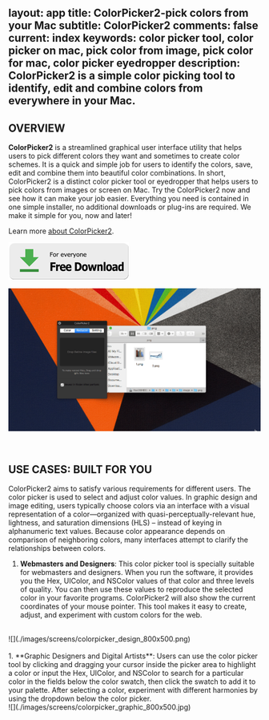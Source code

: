 layout: app
title: ColorPicker2-pick colors from your Mac
subtitle: ColorPicker2
comments: false
current: index
keywords: color picker tool, color picker on mac, pick color from image, pick color for mac, color picker eyedropper
description: ColorPicker2 is a simple color picking tool to identify, edit and combine colors from everywhere in your Mac.
---


## OVERVIEW


**ColorPicker2** is a streamlined graphical user interface utility that helps users to pick different colors they want and sometimes to create color schemes. It is a quick and simple job for users to identify the colors, save, edit and combine them into beautiful color combinations. In short, ColorPicker2 is a distinct color picker tool or eyedropper that helps users to pick colors from images or screen on Mac. Try the ColorPicker2 now and see how it can make your job easier. Everything you need is contained in one simple installer, no additional downloads or plug-ins are required. We make it simple for you, now and later!

Learn more [about ColorPicker2](./features.html).

[![](../../../asset/images/free-download.png)](./download.html)


![](./images/screens/colopicker_interview.gif)

<br>

## USE CASES: BUILT FOR YOU
 ColorPicker2 aims to satisfy various requirements for different users. The color picker is used to select and adjust color values. In graphic design and image editing, users typically choose colors via an interface with a visual representation of a color—organized with quasi-perceptually-relevant hue, lightness, and saturation dimensions (HLS) – instead of keying in alphanumeric text values. Because color appearance depends on comparison of neighboring colors, many interfaces attempt to clarify the relationships between colors.

1. **Webmasters and Designers**: This color picker tool is specially suitable for webmasters and designers. When you run the software, it provides you the Hex, UIColor, and NSColor values of that color and three levels of quality. You can then use these values to reproduce the selected color in your favorite programs. ColorPicker2 will also show the current coordinates of your mouse pointer. This tool makes it easy to create, adjust, and experiment with custom colors for the web.
<br>
![](./images/screens/colorpicker_design_800x500.png)
<br>
<br>
1. **Graphic Designers and Digital Artists**: Users can use the color picker tool by clicking and dragging your cursor inside the picker area to highlight a color or input the Hex, UIColor, and NSColor to search for a particular color in the fields below the color swatch, then click the swatch to add it to your palette. After selecting a color, experiment with different harmonies by using the dropdown below the color picker.
<br>
![](./images/screens/colorpicker_graphic_800x500.jpg)
<br>

